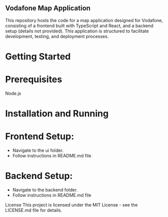 ## Vodafone Map Application

This repository hosts the code for a map application designed for Vodafone, consisting of a frontend built with TypeScript and React, and a backend setup (details not provided). This application is structured to facilitate development, testing, and deployment processes.

# Getting Started

# Prerequisites
Node.js

# Installation and Running

# Frontend Setup:

- Navigate to the ui folder.
- Follow instructions in README.md file

# Backend Setup:

- Navigate to the backend folder.
- Follow instructions in README.md file

License
This project is licensed under the MIT License - see the LICENSE.md file for details.
